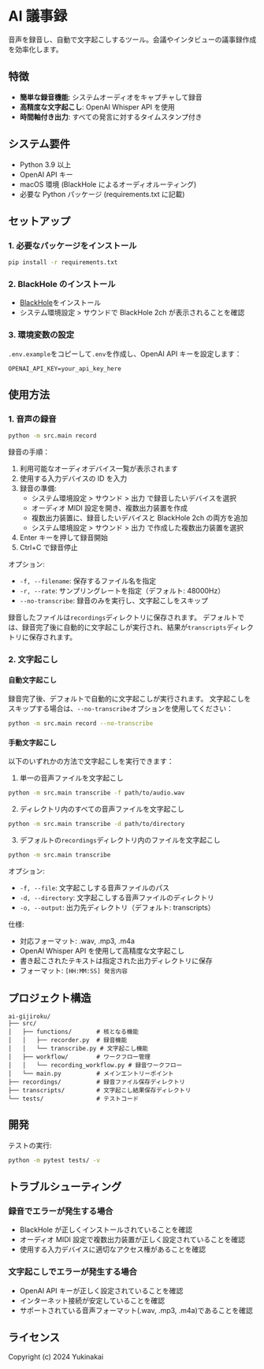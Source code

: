 # AI 議事録

音声を録音し、自動で文字起こしするツール。会議やインタビューの議事録作成を効率化します。

## 特徴

- **簡単な録音機能**: システムオーディオをキャプチャして録音
- **高精度な文字起こし**: OpenAI Whisper API を使用
- **時間軸付き出力**: すべての発言に対するタイムスタンプ付き

## システム要件

- Python 3.9 以上
- OpenAI API キー
- macOS 環境 (BlackHole によるオーディオルーティング)
- 必要な Python パッケージ (requirements.txt に記載)

## セットアップ

### 1. 必要なパッケージをインストール

```bash
pip install -r requirements.txt
```

### 2. BlackHole のインストール

- [BlackHole](https://existential.audio/blackhole/)をインストール
- システム環境設定 > サウンドで BlackHole 2ch が表示されることを確認

### 3. 環境変数の設定

`.env.example`をコピーして`.env`を作成し、OpenAI API キーを設定します：

```
OPENAI_API_KEY=your_api_key_here
```

## 使用方法

### 1. 音声の録音

```bash
python -m src.main record
```

録音の手順：

1. 利用可能なオーディオデバイス一覧が表示されます
2. 使用する入力デバイスの ID を入力
3. 録音の準備:
   - システム環境設定 > サウンド > 出力 で録音したいデバイスを選択
   - オーディオ MIDI 設定を開き、複数出力装置を作成
   - 複数出力装置に、録音したいデバイスと BlackHole 2ch の両方を追加
   - システム環境設定 > サウンド > 出力 で作成した複数出力装置を選択
4. Enter キーを押して録音開始
5. Ctrl+C で録音停止

オプション:

- `-f, --filename`: 保存するファイル名を指定
- `-r, --rate`: サンプリングレートを指定（デフォルト: 48000Hz）
- `--no-transcribe`: 録音のみを実行し、文字起こしをスキップ

録音したファイルは`recordings`ディレクトリに保存されます。
デフォルトでは、録音完了後に自動的に文字起こしが実行され、結果が`transcripts`ディレクトリに保存されます。

### 2. 文字起こし

#### 自動文字起こし

録音完了後、デフォルトで自動的に文字起こしが実行されます。
文字起こしをスキップする場合は、`--no-transcribe`オプションを使用してください：

```bash
python -m src.main record --no-transcribe
```

#### 手動文字起こし

以下のいずれかの方法で文字起こしを実行できます：

1. 単一の音声ファイルを文字起こし

```bash
python -m src.main transcribe -f path/to/audio.wav
```

2. ディレクトリ内のすべての音声ファイルを文字起こし

```bash
python -m src.main transcribe -d path/to/directory
```

3. デフォルトの`recordings`ディレクトリ内のファイルを文字起こし

```bash
python -m src.main transcribe
```

オプション:

- `-f, --file`: 文字起こしする音声ファイルのパス
- `-d, --directory`: 文字起こしする音声ファイルのディレクトリ
- `-o, --output`: 出力先ディレクトリ（デフォルト: transcripts）

仕様:

- 対応フォーマット: .wav, .mp3, .m4a
- OpenAI Whisper API を使用して高精度な文字起こし
- 書き起こされたテキストは指定された出力ディレクトリに保存
- フォーマット: `[HH:MM:SS] 発言内容`

## プロジェクト構造

```
ai-gijiroku/
├── src/
│   ├── functions/       # 核となる機能
│   │   ├── recorder.py  # 録音機能
│   │   └── transcribe.py # 文字起こし機能
│   ├── workflow/        # ワークフロー管理
│   │   └── recording_workflow.py # 録音ワークフロー
│   └── main.py          # メインエントリーポイント
├── recordings/          # 録音ファイル保存ディレクトリ
├── transcripts/         # 文字起こし結果保存ディレクトリ
└── tests/               # テストコード
```

## 開発

テストの実行:

```bash
python -m pytest tests/ -v
```

## トラブルシューティング

### 録音でエラーが発生する場合

- BlackHole が正しくインストールされていることを確認
- オーディオ MIDI 設定で複数出力装置が正しく設定されていることを確認
- 使用する入力デバイスに適切なアクセス権があることを確認

### 文字起こしでエラーが発生する場合

- OpenAI API キーが正しく設定されていることを確認
- インターネット接続が安定していることを確認
- サポートされている音声フォーマット(.wav, .mp3, .m4a)であることを確認

## ライセンス

Copyright (c) 2024 Yukinakai
